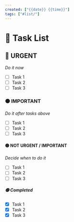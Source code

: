 ```yaml
---
created: ["{{date}} {{time}}"]
tags: ["#list/"]
---
```

# 💠 Task List
## 🔴 URGENT
*Do it now*
- [ ] Task 1
- [ ] Task 2
- [ ] Task 3 
### 🟠 IMPORTANT 
*Do it after tasks above*
- [ ] Task 1
- [ ] Task 2
- [ ] Task 3 
#### 🟡 NOT URGENT / IMPORTANT
*Decide when to do it* 
- [ ] Task 1
- [ ] Task 2
- [ ] Task 3 
##### 🟢 Completed 
- [x] Task 1
- [x] Task 2
- [x] Task 3 